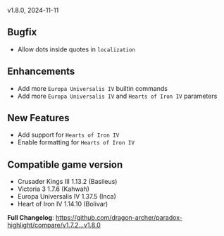 v1.8.0, 2024-11-11

## Bugfix

- Allow dots inside quotes in `localization`

## Enhancements

- Add more `Europa Universalis IV` builtin commands
- Add more `Europa Universalis IV` and `Hearts of Iron IV` parameters

## New Features

- Add support for `Hearts of Iron IV`
- Enable formatting for `Hearts of Iron IV`

## Compatible game version

- Crusader Kings III 1.13.2 (Basileus)
- Victoria 3 1.7.6 (Kahwah)
- Europa Universalis IV 1.37.5 (Inca)
- Heart of Iron IV 1.14.10 (Bolivar)

**Full Changelog**: https://github.com/dragon-archer/paradox-highlight/compare/v1.7.2...v1.8.0
